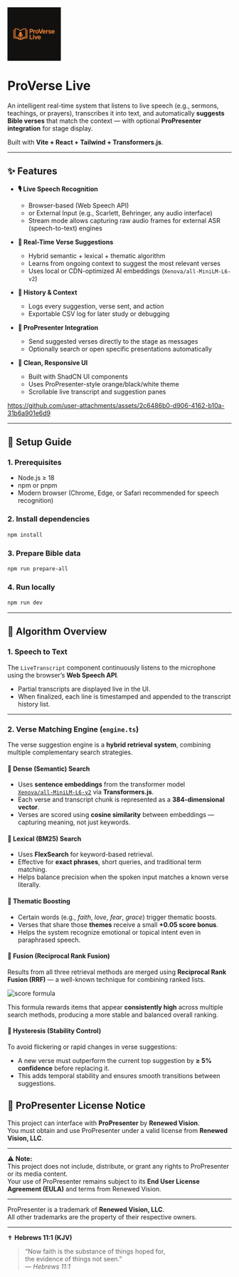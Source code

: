 <img src="/public/logo.png" alt="ProVerse Live" width="120" style="vertical-align: middle;" />  

# ProVerse Live

An intelligent real-time system that listens to live speech (e.g., sermons, teachings, or prayers),
transcribes it into text, and automatically **suggests Bible verses** that match the context —
with optional **ProPresenter integration** for stage display.

Built with **Vite + React + Tailwind + Transformers.js**.

---

## ✨ Features

- **🎙 Live Speech Recognition**
  - Browser-based (Web Speech API)
  - or External Input (e.g., Scarlett, Behringer, any audio interface)
  - Stream mode allows capturing raw audio frames for external ASR (speech-to-text) engines

- **🧠 Real-Time Verse Suggestions**
  - Hybrid semantic + lexical + thematic algorithm
  - Learns from ongoing context to suggest the most relevant verses
  - Uses local or CDN-optimized AI embeddings (`Xenova/all-MiniLM-L6-v2`)

- **📖 History & Context**
  - Logs every suggestion, verse sent, and action
  - Exportable CSV log for later study or debugging

- **📡 ProPresenter Integration**
  - Send suggested verses directly to the stage as messages
  - Optionally search or open specific presentations automatically

- **🎨 Clean, Responsive UI**
  - Built with ShadCN UI components
  - Uses ProPresenter-style orange/black/white theme
  - Scrollable live transcript and suggestion panes


https://github.com/user-attachments/assets/2c6486b0-d906-4162-b10a-31b6a901e6d9

---

## 🚀 Setup Guide

### 1. Prerequisites

- Node.js ≥ 18  
- npm or pnpm  
- Modern browser (Chrome, Edge, or Safari recommended for speech recognition)

### 2. Install dependencies

```bash
npm install
```

### 3. Prepare Bible data

```bash
npm run prepare-all
```

### 4. Run locally

```bash
npm run dev
```
---

## 🧠 Algorithm Overview

### 1. Speech to Text

The `LiveTranscript` component continuously listens to the microphone using the browser’s **Web Speech API**.

- Partial transcripts are displayed live in the UI.  
- When finalized, each line is timestamped and appended to the transcript history list.

---

### 2. Verse Matching Engine (`engine.ts`)

The verse suggestion engine is a **hybrid retrieval system**, combining multiple complementary search strategies.

#### 🔹 Dense (Semantic) Search

- Uses **sentence embeddings** from the transformer model  
  [`Xenova/all-MiniLM-L6-v2`](https://huggingface.co/Xenova/all-MiniLM-L6-v2) via **Transformers.js**.  
- Each verse and transcript chunk is represented as a **384-dimensional vector**.  
- Verses are scored using **cosine similarity** between embeddings — capturing meaning, not just keywords.

#### 🔹 Lexical (BM25) Search

- Uses **FlexSearch** for keyword-based retrieval.  
- Effective for **exact phrases**, short queries, and traditional term matching.  
- Helps balance precision when the spoken input matches a known verse literally.

#### 🔹 Thematic Boosting

- Certain words (e.g., *faith*, *love*, *fear*, *grace*) trigger thematic boosts.  
- Verses that share those **themes** receive a small **+0.05 score bonus**.  
- Helps the system recognize emotional or topical intent even in paraphrased speech.

#### 🔹 Fusion (Reciprocal Rank Fusion)

Results from all three retrieval methods are merged using **Reciprocal Rank Fusion (RRF)** — a well-known technique for combining ranked lists.

<img alt="score formula" src="https://latex.codecogs.com/svg.image?\text{score}(id)=\sum_i\frac{1}{k+\text{rank}_i(id)}" />


This formula rewards items that appear **consistently high** across multiple search methods,
producing a more stable and balanced overall ranking.

#### 🔹 Hysteresis (Stability Control)

To avoid flickering or rapid changes in verse suggestions:

- A new verse must outperform the current top suggestion by **≥ 5% confidence** before replacing it.  
- This adds temporal stability and ensures smooth transitions between suggestions.


## 📜 ProPresenter License Notice

This project can interface with **ProPresenter** by **Renewed Vision**.  
You must obtain and use ProPresenter under a valid license from **Renewed Vision, LLC**.

---

⚠️ **Note:**  
This project does not include, distribute, or grant any rights to ProPresenter or its media content.  
Your use of ProPresenter remains subject to its **End User License Agreement (EULA)** and terms from Renewed Vision.

---

ProPresenter is a trademark of **Renewed Vision, LLC**.  
All other trademarks are the property of their respective owners.

---

✝️ **Hebrews 11:1 (KJV)**  

> “Now faith is the substance of things hoped for,  
> the evidence of things not seen.”  
> — *Hebrews 11:1*

